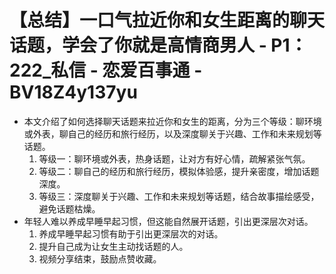 # 【总结】一口气拉近你和女生距离的聊天话题，学会了你就是高情商男人 - P1：222_私信 - 恋爱百事通 - BV18Z4y137yu

-   本文介绍了如何选择聊天话题来拉近你和女生的距离，分为三个等级：聊环境或外表，聊自己的经历和旅行经历，以及深度聊关于兴趣、工作和未来规划等话题。
    1.  等级一：聊环境或外表，热身话题，让对方有好心情，疏解紧张气氛。
    2.  等级二：聊自己的经历和旅行经历，模拟体验感，提升亲密度，增加话题深度。
    3.  等级三：深度聊关于兴趣、工作和未来规划等话题，结合故事描绘感受，避免话题枯燥。
-   年轻人难以养成早睡早起习惯，但这能自然展开话题，引出更深层次对话。
    1.  养成早睡早起习惯有助于引出更深层次的对话。
    2.  提升自己成为让女生主动找话题的人。
    3.  视频分享结束，鼓励点赞收藏。